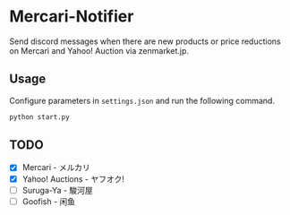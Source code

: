 # Mercari-Notifier

Send discord messages when there are new products or price reductions on Mercari and Yahoo! Auction via zenmarket.jp.

## Usage

Configure parameters in `settings.json` and run the following command.

```python
python start.py
```

## TODO

- [x] Mercari - メルカリ
- [x] Yahoo! Auctions - ヤフオク!
- [ ] Suruga-Ya - 駿河屋
- [ ] Goofish - 闲鱼
